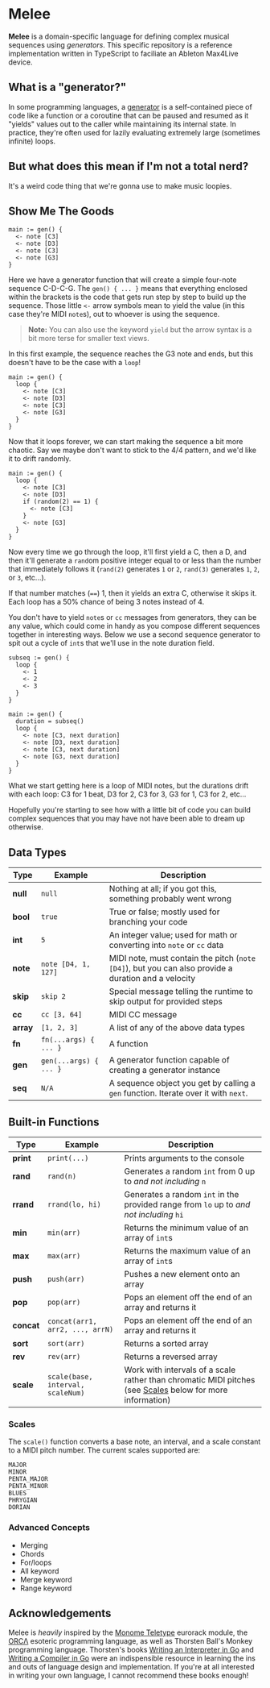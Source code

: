 # Melee

**Melee** is a domain-specific language for defining complex musical sequences using *generators*. This specific repository is a reference implementation written in TypeScript to faciliate an Ableton Max4Live device.

## What is a "generator?"

In some programming languages, a [generator](https://en.wikipedia.org/wiki/Generator_(computer_programming)) is a self-contained piece of code like a function or a coroutine that can be paused and resumed as it "yields" values out to the caller while maintaining its internal state. In practice, they're often used for lazily evaluating extremely large (sometimes infinite) loops.

## But what does this mean if I'm not a total nerd?

It's a weird code thing that we're gonna use to make music loopies.

## Show Me The Goods

```
main := gen() {
  <- note [C3]
  <- note [D3]
  <- note [C3]
  <- note [G3]
}
```

Here we have a generator function that will create a simple four-note sequence C-D-C-G. The `gen() { ... }` means that everything enclosed within the brackets is the code that gets run step by step to build up the sequence. Those little `<-` arrow symbols mean to yield the value (in this case they're MIDI `note`s), out to whoever is using the sequence.

> **Note:** You can also use the keyword `yield` but the arrow syntax is a bit more terse for smaller text views.

In this first example, the sequence reaches the G3 note and ends, but this doesn't have to be the case with a `loop`!

```
main := gen() {
  loop {
    <- note [C3]
    <- note [D3]
    <- note [C3]
    <- note [G3]
  }
}
```

Now that it loops forever, we can start making the sequence a bit more chaotic. Say we maybe don't want to stick to the 4/4 pattern, and we'd like it to drift randomly.

```
main := gen() {
  loop {
    <- note [C3]
    <- note [D3]
    if (random(2) == 1) {
      <- note [C3]
    }
    <- note [G3]
  }
}
```

Now every time we go through the loop, it'll first yield a C, then a D, and then it'll generate a `rand`om positive integer equal to or less than the number that immediately follows it (`rand(2)` generates `1` or `2`, `rand(3)` generates `1`, `2`, or `3`, etc...).

If that number matches (`==`) 1, then it yields an extra C, otherwise it skips it. Each loop has a 50% chance of being 3 notes instead of 4.

You don't have to yield `note`s or `cc` messages from generators, they can be any value, which could come in handy as you compose different sequences together in interesting ways. Below we use a second sequence generator to spit out a cycle of `int`s that we'll use in the note duration field.

```
subseq := gen() {
  loop {
    <- 1
    <- 2
    <- 3
  }
}

main := gen() {
  duration = subseq()
  loop {
    <- note [C3, next duration]
    <- note [D3, next duration]
    <- note [C3, next duration]
    <- note [G3, next duration]
  }
}
```

What we start getting here is a loop of MIDI notes, but the durations drift with each loop: C3 for 1 beat, D3 for 2, C3 for 3, G3 for 1, C3 for 2, etc...

Hopefully you're starting to see how with a little bit of code you can build complex sequences that you may have not have been able to dream up otherwise.

## Data Types

| Type | Example | Description |
| --- | --- | --- |
| **null** | `null` | Nothing at all; if you got this, something probably went wrong |
| **bool** | `true` | True or false; mostly used for branching your code |
| **int** | `5` | An integer value; used for math or converting into `note` or `cc` data |
| **note** | `note [D4, 1, 127]` | MIDI note, must contain the pitch (`note [D4]`), but you can also provide a duration and a velocity |
| **skip** | `skip 2` | Special message telling the runtime to skip output for provided steps |
| **cc** | `cc [3, 64]` | MIDI CC message |
| **array** | `[1, 2, 3]` | A list of any of the above data types
| **fn** | `fn(...args) { ... }` | A function
| **gen** | `gen(...args) { ... }` | A generator function capable of creating a generator instance
| **seq** | `N/A` | A sequence object you get by calling a `gen` function. Iterate over it with `next`.

## Built-in Functions

| Type | Example | Description |
| --- | --- | --- |
| **print** | `print(...)` | Prints arguments to the console |
| **rand** | `rand(n)` | Generates a random `int` from 0 up to *and not including* `n` |
| **rrand** | `rrand(lo, hi)` | Generates a random `int` in the provided range from `lo` up to *and not including* `hi` |
| **min** | `min(arr)` | Returns the minimum value of an array of `int`s |
| **max** | `max(arr)` | Returns the maximum value of an array of `int`s |
| **push** | `push(arr)` | Pushes a new element onto an array |
| **pop** | `pop(arr)` | Pops an element off the end of an array and returns it |
| **concat** | `concat(arr1, arr2, ..., arrN)` | Pops an element off the end of an array and returns it |
| **sort** | `sort(arr)` | Returns a sorted array |
| **rev** | `rev(arr)` | Returns a reversed array |
| **scale** | `scale(base, interval, scaleNum)` | Work with intervals of a scale rather than chromatic MIDI pitches (see [Scales](#scales) below for more information)

### Scales

The `scale()` function converts a base note, an interval, and a scale constant to a MIDI pitch number. The current scales supported are:

```
MAJOR
MINOR
PENTA_MAJOR
PENTA_MINOR
BLUES
PHRYGIAN
DORIAN
```

### Advanced Concepts

- Merging
- Chords
- For/loops
- All keyword
- Merge keyword
- Range keyword

## Acknowledgements

Melee is *heavily* inspired by the [Monome Teletype](https://monome.org/docs/teletype/) eurorack module, the [ORCΛ](https://github.com/hundredrabbits/Orca) esoteric programming language, as well as Thorsten Ball's Monkey programming language. Thorsten's books [Writing an Interpreter in Go](https://interpreterbook.com/) and [Writing a Compiler in Go](https://compilerbook.com/) were an indispensible resource in learning the ins and outs of language design and implementation. If you're at all interested in writing your own language, I cannot recommend these books enough!
